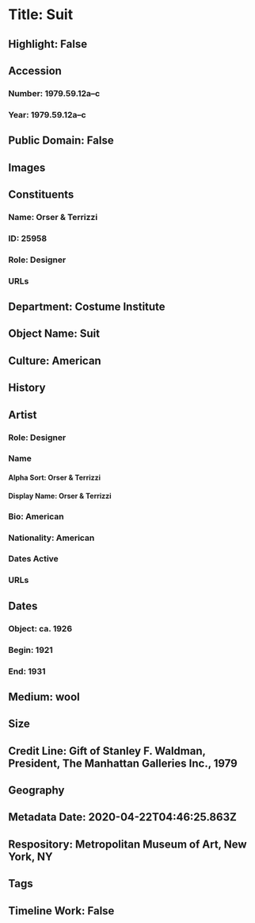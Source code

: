# Title: Suit
## Highlight: False
## Accession
### Number: 1979.59.12a–c
### Year: 1979.59.12a–c
## Public Domain: False
## Images
## Constituents
### Name: Orser &amp; Terrizzi
### ID: 25958
### Role: Designer
### URLs
## Department: Costume Institute
## Object Name: Suit
## Culture: American
## History
## Artist
### Role: Designer
### Name
#### Alpha Sort: Orser & Terrizzi
#### Display Name: Orser & Terrizzi
### Bio: American
### Nationality: American
### Dates Active
### URLs
## Dates
### Object: ca. 1926
### Begin: 1921
### End: 1931
## Medium: wool
## Size
## Credit Line: Gift of Stanley F. Waldman, President, The Manhattan Galleries Inc., 1979
## Geography
## Metadata Date: 2020-04-22T04:46:25.863Z
## Respository: Metropolitan Museum of Art, New York, NY
## Tags
## Timeline Work: False